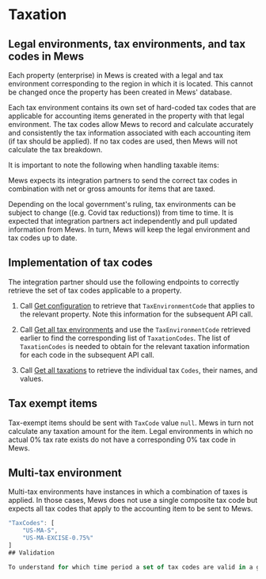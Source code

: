 # Taxation

## Legal environments, tax environments, and tax codes in Mews


Each property (enterprise) in Mews is created with a legal and tax environment corresponding to the region in which it is located. This cannot be changed once the property has been created in Mews' database. 

Each tax environment contains its own set of hard-coded tax codes that are applicable for accounting items generated in the property with that legal environment. The tax codes allow Mews to record and calculate accurately and consistently the tax information associated with each accounting item (if tax should be applied). If no tax codes are used, then Mews will not calculate the tax breakdown. 

It is important to note the following when handling taxable items:

Mews expects its integration partners to send the correct tax codes in combination with net or gross amounts for items that are taxed.

Depending on the local government's ruling, tax environments can be subject to change ((e.g. Covid tax reductions)) from time to time. It is expected that integration partners act independently and pull updated information from Mews. In turn, Mews will keep the legal environment and tax codes up to date. 

## Implementation of tax codes 

The integration partner should use the following endpoints to correctly retrieve the set of tax codes applicable to a property.  

1. Call [Get configuration](../operations/configuration.md#get-configuration) to retrieve that `TaxEnvironmentCode` that applies to the relevant property. Note this information for the subsequent API call.

2. Call [Get all tax environments](../operations/configuration.md#get-all-tax-environments) and use the `TaxEnvironmentCode` retrieved earlier to find the corresponding list of `TaxationCodes`. The list of `TaxationCodes` is needed to obtain for the relevant taxation information for each code in the subsequent API call. 

3. Call [Get all taxations](../operations/configuration.md#get-all-taxations) to retrieve the individual tax `Codes`, their names, and values. 



## Tax exempt items

Tax-exempt items should be sent with `TaxCode` value `null`. Mews in turn not calculate any taxation amount for the item. Legal environments in which no actual 0% tax rate exists do not have a corresponding 0% tax code in Mews.

## Multi-tax environment

Multi-tax environments have instances in which a combination of taxes is applied. In those cases, Mews does not use a single composite tax code but expects all tax codes that apply to the accounting item to be sent to Mews.  

```javascript
"TaxCodes": [ 
    "US-MA-S", 
    "US-MA-EXCISE-0.75%" 
]
## Validation

To understand for which time period a set of tax codes are valid in a given tax environment, please review the the validity time stamps for the relevant tax environment in [Get all tax environments](../operations/configuration#response-3). 
